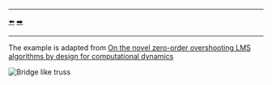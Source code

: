 ***
[⬅️](../021/README.md "Previous example")
[➡️](../023/README.md "Next example")
***

The example is adapted from [On the novel zero-order overshooting LMS algorithms by design for computational dynamics](https://doi.org/10.1016/j.cma.2024.117522)

![Bridge like truss](bridge_like_truss.png)
